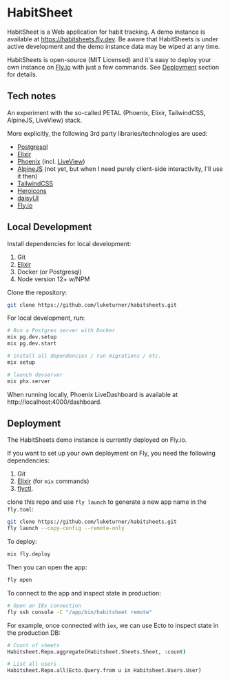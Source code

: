 # HabitSheet

HabitSheet is a Web application for habit tracking. A demo instance is available at https://habitsheets.fly.dev. Be aware that HabitSheets is under active development and the demo instance data may be wiped at any time.

HabitSheets is open-source (MIT Licensed) and it's easy to deploy your own instance on [Fly.io](https://fly.io/) with just a few commands. See [Deployment](#deployment) section for details.

## Tech notes

An experiment with the so-called PETAL (Phoenix, Elixir, TailwindCSS, AlpineJS, LiveView) stack.

More explicitly, the following 3rd party libraries/technologies are used:

- [Postgresql](https://www.postgresql.org/)
- [Elixir](https://elixir-lang.org/)
- [Phoenix](https://www.phoenixframework.org/) (incl. [LiveView](https://hexdocs.pm/phoenix_live_view/Phoenix.LiveView.html))
- [AlpineJS](https://alpinejs.dev/) (not yet, but when I need purely client-side interactivity, I'll use it then)
- [TailwindCSS](https://tailwindcss.com/)
- [Heroicons](https://heroicons.com/)
- [daisyUI](https://daisyui.com/)
- [Fly.io](https://fly.io/)

## Local Development

Install dependencies for local development:

1. Git
2. [Elixir](https://elixir-lang.org/install.html)
3. Docker (or Postgresql)
4. Node version 12+ w/NPM

Clone the repository:

```bash
git clone https://github.com/luketurner/habitsheets.git
```

For local development, run:

```bash
# Run a Postgres server with Docker
mix pg.dev.setup
mix pg.dev.start

# install all dependencies / run migrations / etc.
mix setup

# launch devserver
mix phx.server
```

When running locally, Phoenix LiveDashboard is available at http://localhost:4000/dashboard.

## Deployment

The HabitSheets demo instance is currently deployed on Fly.io.

If you want to set up your own deployment on Fly, you need the following dependencies:

1. Git
2. [Elixir](https://elixir-lang.org/install.html) (for `mix` commands)
3. [flyctl](https://fly.io/docs/hands-on/install-flyctl/).

clone this repo and use `fly launch` to generate a new app name in the `fly.toml`:

```bash
git clone https://github.com/luketurner/habitsheets.git
fly launch --copy-config --remote-only
```

To deploy:

```bash
mix fly.deploy
```

Then you can open the app:

```bash
fly open
```

To connect to the app and inspect state in production:

```bash
# Open an IEx connection
fly ssh console -C "/app/bin/habitsheet remote"
```

For example, once connected with `iex`, we can use Ecto to inspect state in the production DB:

```bash
# Count of sheets
Habitsheet.Repo.aggregate(Habitsheet.Sheets.Sheet, :count)

# List all users
Habitsheet.Repo.all(Ecto.Query.from u in Habitsheet.Users.User)
```